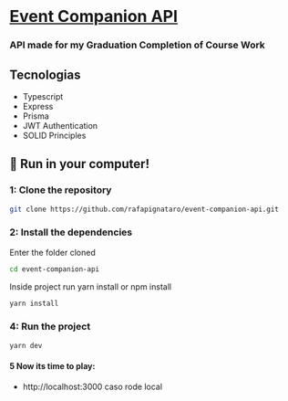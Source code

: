 <br />
<a href="">
  <h1>Event Companion API</h1>
</a>
<h3>API made for my Graduation Completion of Course Work</h3>

## Tecnologias
- Typescript
- Express
- Prisma
- JWT Authentication
- SOLID Principles

## :rocket: Run in your computer!

### 1: Clone the repository

```sh
git clone https://github.com/rafapignataro/event-companion-api.git
```

### 2: Install the dependencies
Enter the folder cloned

```sh
cd event-companion-api
```

Inside project run yarn install or npm install
```sh
yarn install
```

### 4: Run the project

```sh
yarn dev
```

#### 5 Now its time to play: 
- http://localhost:3000 caso rode local
